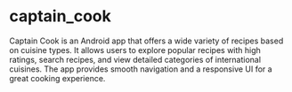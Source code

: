 # captain_cook
Captain Cook is an Android app that offers a wide variety of recipes based on cuisine types. It allows users to explore popular recipes with high ratings, search recipes, and view detailed categories of international cuisines. The app provides smooth navigation and a responsive UI for a great cooking experience.
